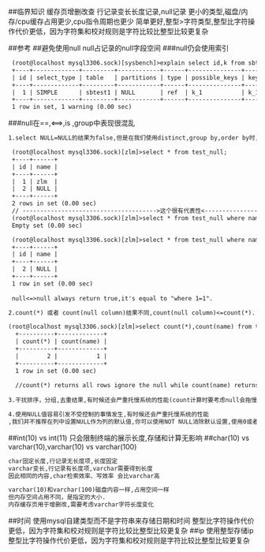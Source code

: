 ##临界知识
缓存页增删改查
行记录变长长度记录,null记录
更小的类型,磁盘/内存/cpu缓存占用更少,cpu指令周期也更少
简单更好,整型>字符类型,整型比字符操作代价更低，因为字符集和校对规则是字符比较比整型比较更复杂

##参考
[](z_0_mysql_Mysql调优模型.xmind)
##避免使用null
[](https://segmentfault.com/a/1190000038495801)
null占记录的null字段空间
###null仍会使用索引
```asp
 (root@localhost mysql3306.sock)[sysbench]>explain select id,k from sbtest1 where k is null;
 +----+-------------+---------+------------+------+---------------+------+---------+-------+------+----------+--------------------------+
 | id | select_type | table   | partitions | type | possible_keys | key  | key_len | ref   | rows | filtered | Extra                    |
 +----+-------------+---------+------------+------+---------------+------+---------+-------+------+----------+--------------------------+
 |  1 | SIMPLE      | sbtest1 | NULL       | ref  | k_1           | k_1  | 5       | const |    1 |   100.00 | Using where; Using index |
 +----+-------------+---------+------------+------+---------------+------+---------+-------+------+----------+--------------------------+
 1 row in set, 1 warning (0.00 sec)
```
###null在==,<==>,is ,group中表现很混乱
```asp
1.select NULL=NULL的结果为false,但是在我们使用distinct,group by,order by时,NULL又被认为是相同值.

 (root@localhost mysql3306.sock)[zlm]>select * from test_null;
 +----+------+
 | id | name |
 +----+------+
 |  1 | zlm  |
 |  2 | NULL |
 +----+------+
 2 rows in set (0.00 sec)
 // -------------------------------------->这个很有代表性<----------------------
 (root@localhost mysql3306.sock)[zlm]>select * from test_null where name=null;
 Empty set (0.00 sec)

 (root@localhost mysql3306.sock)[zlm]>select * from test_null where name is null;
 +----+------+
 | id | name |
 +----+------+
 |  2 | NULL |
 +----+------+
 1 row in set (0.00 sec)
 
 null<=>null always return true,it's equal to "where 1=1".  

2.count(*) 或者 count(null column)结果不同,count(null column)<=count(*).

(root@localhost mysql3306.sock)[zlm]>select count(*),count(name) from test_null;
  +----------+-------------+
  | count(*) | count(name) |
  +----------+-------------+
  |        2 |           1 |
  +----------+-------------+
  1 row in set (0.00 sec)
  
  //count(*) returns all rows ignore the null while count(name) returns the non-null rows in column "name".
 
3.干扰排序，分组,去重结果,有时候还会严重托慢系统的性能(count计算时要考虑null会拖慢性能).(默认值为''时参与分组,排序,null也参与)

4.使用NULL值容易引发不受控制的事情发生,有时候还会严重托慢系统的性能
,我们并不推荐在列中设置NULL作为列的默认值,你可以使用NOT NULL消除默认设置,使用0或者''空字符串来代替NULL

```
##int(10) vs int(11)
只会限制终端的展示长度,存储和计算无影响
##char(10) vs varchar(10),varchar(10) vs varchar(100)
```asp
char固定长度,行记录无长度项,长度固定
varchar变长,行记录有长度项,varchar需要得到长度
因此相同的内容,char检索效率、写效率 会比varchar高
```
```asp
varchar(10)和varchar(100)磁盘内容一样,占用空间一样
但内存空间占用不同，是指定的大小.
内存缓存页用于增删改,需要考虑varchar字符长度变化

```
##时间
使用mysql自建类型而不是字符串来存储日期和时间
整型比字符操作代价更低，因为字符集和校对规则是字符比较比整型比较更复杂
##ip
使用整型存储ip
整型比字符操作代价更低，因为字符集和校对规则是字符比较比整型比较更复杂
